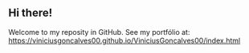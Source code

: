 ## Hi there!

Welcome to my reposity in GitHub.
See my portfólio at:
https://viniciusgoncalves00.github.io/ViniciusGoncalves00/index.html
